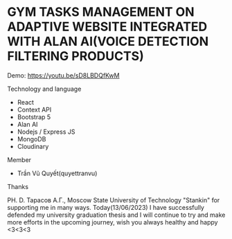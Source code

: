 # **GYM TASKS MANAGEMENT ON ADAPTIVE WEBSITE INTEGRATED WITH ALAN AI(VOICE DETECTION FILTERING PRODUCTS)**

Demo: https://youtu.be/sD8LBDQfKwM

Technology and language
* React
* Context API
* Bootstrap 5
* Alan AI
* Nodejs / Express JS
* MongoDB 
* Cloudinary

Member 
* Trần Vũ Quyết(quyettranvu) 

Thanks 

PH. D. Тарасов А.Г., Moscow State University of Technology "Stankin" for supporting me in many ways. Today(13/06/2023) I have successfully defended my university graduation thesis and I will continue to try and make more efforts in the upcoming journey, wish you always healthy and happy <3<3<3

